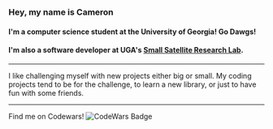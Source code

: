 ### Hey, my name is Cameron
#### I'm a computer science student at the University of Georgia! Go Dawgs!
#### I'm also a software developer at UGA's <a href="http://smallsat.uga.edu/">Small Satellite Research Lab</a>.

<hr/>

I like challenging myself with new projects either big or small. My coding 
projects tend to be for the challenge, to learn a new library, or just to 
have fun with some friends.

<hr/>

Find me on Codewars!
![CodeWars Badge](https://www.codewars.com/users/cbonesteel/badges/large)


<!--
**cbonesteel/cbonesteel** is a ✨ _special_ ✨ repository because its `README.md` (this file) appears on your GitHub profile.

Here are some ideas to get you started:

- 🔭 I’m currently working on ...
- 🌱 I’m currently learning ...
- 👯 I’m looking to collaborate on ...
- 🤔 I’m looking for help with ...
- 💬 Ask me about ...
- 📫 How to reach me: ...
- 😄 Pronouns: ...
- ⚡ Fun fact: ...
-->

